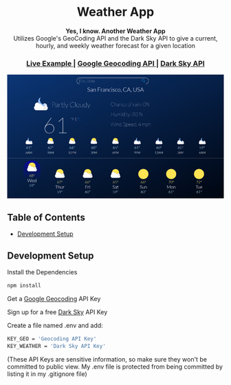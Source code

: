 <h1 align="center">Weather App</h1>
<div align="center">
    <strong>Yes, I know. Another Weather App</strong>
</div>

<div align="center">Utilizes Google's GeoCoding API and the Dark Sky API to give a current, hourly, and weekly weather forecast for a given location</div>

<div align="center">
    <h3>
        <a href="https://secret-harbor-25621.herokuapp.com/" target="_blank">
            Live Example
        </a>
        <span>|</span>
        <a href="https://developers.google.com/maps/documentation/geocoding/start" target="_blank">
            Google Geocoding API
        </a>
        <span>|</span>
        <a href="https://darksky.net/dev" target="_blank">
            Dark Sky API 
        </a>
</div>

![Screenshot of weather forecast example](/public/img/Screenshot.png)

## Table of Contents
- [Development Setup](#development-setup)



## Development Setup
Install the Dependencies
```sh
npm install
```

Get a <a href="https://developers.google.com/maps/documentation/geocoding/start" target="_blank">Google Geocoding</a> API Key

Sign up for a free <a href="https://darksky.net/dev" target="_blank">Dark Sky</a> API Key

Create a file named .env and add:

```sh
KEY_GEO = 'Geocoding API Key'
KEY_WEATHER = 'Dark Sky API Key'
```
(These API Keys are sensitive information, so make sure they won't be committed to public view. My .env file is protected from being committed by listing it in my .gitignore file)








